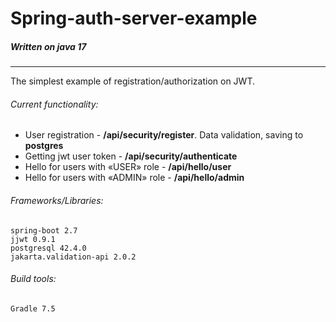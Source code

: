 # Spring-auth-server-example
##### Written on java 17
<hr>
The simplest example of registration/authorization on JWT.

###### Current functionality:
- User registration - **/api/security/register**. Data validation, saving to **postgres**
- Getting jwt user token - **/api/security/authenticate**
- Hello for users with «USER»‎ role - **/api/hello/user**
- Hello for users with «ADMIN»‎ role - **/api/hello/admin**

###### Frameworks/Libraries:
    spring-boot 2.7
    jjwt 0.9.1
    postgresql 42.4.0
    jakarta.validation-api 2.0.2

###### Build tools:
	Gradle 7.5
